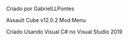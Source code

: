 Criado por GabrielLLPontes

Assault Cube v12.0.2 Mod Menu

Criado Usando Visual C# no Visual Studio 2019
